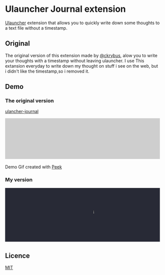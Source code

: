 
# Ulauncher Journal extension

[Ulauncher](https://ulauncher.io) extension that allows you to quickly write down some thoughts to a text file without a timestamp.

## Original

The original version of this extension made by [@ckrybus](https://github.com/ckrybus), alow you to write your thoughts with a timestamp without leaving ulauncher.
I use This extansion everyday to write down my thought on stuff i see on the web, but i didn't like the timestamp,so i removed it.

## Demo
### The original version 
[ulancher-journal](https://github.com/ckrybus/ulauncher-journal)


![demo](demo.gif)

Demo Gif created with [Peek](https://github.com/phw/peek)

### My version 
![demo1](demo1.gif)
## Licence

[MIT](LICENSE)

